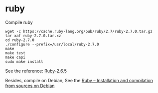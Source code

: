# ruby
Compile ruby

``` shell
wget -c https://cache.ruby-lang.org/pub/ruby/2.7/ruby-2.7.0.tar.gz
tar xaf ruby-2.7.0.tar.xz
cd ruby-2.7.0
./configure --prefix=/usr/local/ruby-2.7.0
make
make test
make capi
sudo make install
```

See the reference: [Ruby-2.6.5](http://www.linuxfromscratch.org/blfs/view/cvs/general/ruby.html)

Besides, compile on Debian, See the [Ruby – Installation and compilation from sources on Debian](https://mensfeld.pl/2014/10/ruby-installation-and-compilation-from-sources-on-debian/)
